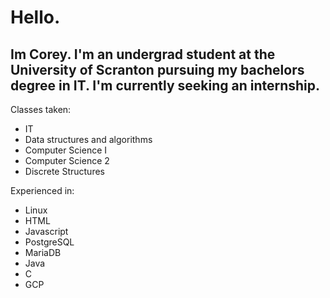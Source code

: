 # Hello.
## Im Corey. I'm an undergrad student at the University of Scranton pursuing my bachelors degree in IT. I'm currently seeking an internship.

Classes taken:
- IT
- Data structures and algorithms
- Computer Science I
- Computer Science 2
- Discrete Structures

Experienced in:
- Linux
- HTML
- Javascript
- PostgreSQL
- MariaDB
- Java
- C
- GCP
